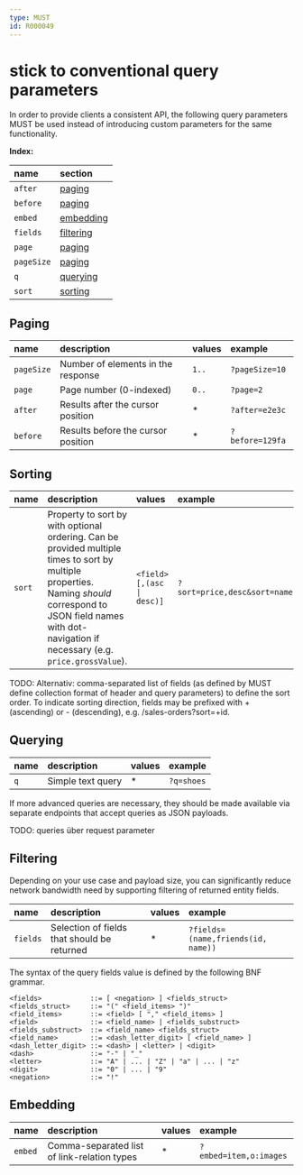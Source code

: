 ```yaml
---
type: MUST
id: R000049
---
```


# stick to conventional query parameters

In order to provide clients a consistent API, the following query parameters MUST be used instead of introducing custom
parameters for the same functionality.

**Index:**

| name       | section                 |
| :--------- | :---------------------- |
| `after`    | [paging](#paging)       |
| `before`   | [paging](#paging)       |
| `embed`    | [embedding](#embedding) |
| `fields`   | [filtering](#filtering) |
| `page`     | [paging](#paging)       |
| `pageSize` | [paging](#paging)       |
| `q`        | [querying](#querying)   |
| `sort`     | [sorting](#sorting)     |

## Paging

| name       | description                        | values | example         |
| :--------- | :--------------------------------- | :----- | :-------------- |
| `pageSize` | Number of elements in the response | `1..`  | `?pageSize=10`  |
| `page`     | Page number (0-indexed)            | `0..`  | `?page=2`       |
| `after`    | Results after the cursor position  | \*     | `?after=e2e3c`  |
| `before`   | Results before the cursor position | \*     | `?before=129fa` |

## Sorting

| name   | description                                                                                                                                                                                                           | values                    | example                      |
| :----- | :-------------------------------------------------------------------------------------------------------------------------------------------------------------------------------------------------------------------- | :------------------------ | :--------------------------- |
| `sort` | Property to sort by with optional ordering. Can be provided multiple times to sort by multiple properties. Naming _should_ correspond to JSON field names with dot-navigation if necessary (e.g. `price.grossValue`). | `<field>[,(asc \| desc)]` | `?sort=price,desc&sort=name` |

TODO: Alternativ: comma-separated list of fields (as defined by MUST define collection format of header and query parameters) to define the sort order. To indicate sorting direction, fields may be prefixed with + (ascending) or - (descending), e.g. /sales-orders?sort=+id.

## Querying

| name | description       | values | example    |
| :--- | :---------------- | :----- | :--------- |
| `q`  | Simple text query | \*     | `?q=shoes` |

If more advanced queries are necessary, they should be made available via separate endpoints that accept queries as
JSON payloads.

TODO: queries über request parameter

## Filtering

Depending on your use case and payload size, you can significantly reduce network bandwidth need by supporting
filtering of returned entity fields.

| name     | description                                 | values | example                            |
| :------- | :------------------------------------------ | :----- | :--------------------------------- |
| `fields` | Selection of fields that should be returned | \*     | `?fields=(name,friends(id, name))` |

The syntax of the query fields value is defined by the following BNF grammar.

```text
<fields>            ::= [ <negation> ] <fields_struct>
<fields_struct>     ::= "(" <field_items> ")"
<field_items>       ::= <field> [ "," <field_items> ]
<field>             ::= <field_name> | <fields_substruct>
<fields_substruct>  ::= <field_name> <fields_struct>
<field_name>        ::= <dash_letter_digit> [ <field_name> ]
<dash_letter_digit> ::= <dash> | <letter> | <digit>
<dash>              ::= "-" | "_"
<letter>            ::= "A" | ... | "Z" | "a" | ... | "z"
<digit>             ::= "0" | ... | "9"
<negation>          ::= "!"
```

## Embedding

| name    | description                                 | values | example                |
| :------ | :------------------------------------------ | :----- | :--------------------- |
| `embed` | Comma-separated list of link-relation types | \*     | `?embed=item,o:images` |
